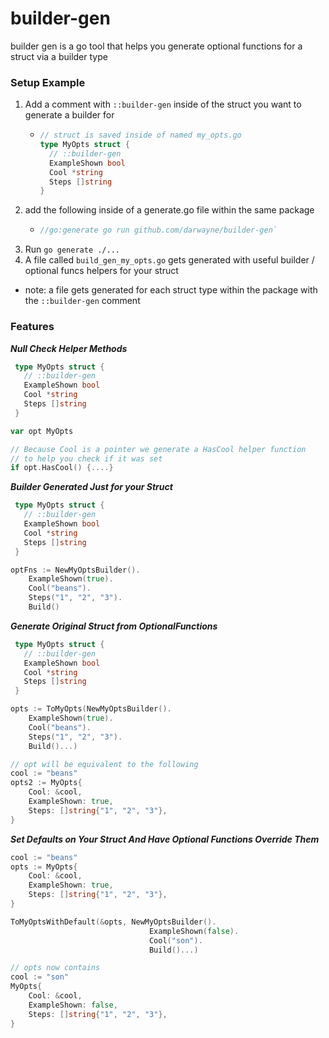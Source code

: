# builder-gen

builder gen is a go tool that helps you 
generate optional functions for a struct 
via a builder type


### Setup Example

1. Add a comment with `::builder-gen` inside of the struct
you want to generate a builder for
   - ```go
     // struct is saved inside of named my_opts.go
     type MyOpts struct {
       // ::builder-gen
       ExampleShown bool
       Cool *string
       Steps []string
     }
     ```
1. add the following inside of a generate.go file within the same package
   - ```go
     //go:generate go run github.com/darwayne/builder-gen`
     ```
1. Run `go generate ./...`
1. A file called `build_gen_my_opts.go` gets generated with useful builder / optional funcs helpers for your struct
  - note: a file gets generated for each struct type within the package with the `::builder-gen` comment

### Features

***Null Check Helper Methods***
```go
 type MyOpts struct {
   // ::builder-gen
   ExampleShown bool
   Cool *string
   Steps []string
 }

var opt MyOpts

// Because Cool is a pointer we generate a HasCool helper function
// to help you check if it was set
if opt.HasCool() {....}
```

***Builder Generated Just for your Struct***

```go
 type MyOpts struct {
   // ::builder-gen
   ExampleShown bool
   Cool *string
   Steps []string
 }

optFns := NewMyOptsBuilder().
    ExampleShown(true).
    Cool("beans").
    Steps("1", "2", "3").
    Build()
```

***Generate Original Struct from OptionalFunctions***
```go
 type MyOpts struct {
   // ::builder-gen
   ExampleShown bool
   Cool *string
   Steps []string
 }

opts := ToMyOpts(NewMyOptsBuilder().
    ExampleShown(true).
    Cool("beans").
    Steps("1", "2", "3").
    Build()...)

// opt will be equivalent to the following
cool := "beans"
opts2 := MyOpts{
    Cool: &cool, 
    ExampleShown: true, 
    Steps: []string{"1", "2", "3"},
}
```

***Set Defaults on Your Struct And Have Optional Functions Override Them***
```go
cool := "beans"
opts := MyOpts{
    Cool: &cool, 
    ExampleShown: true, 
    Steps: []string{"1", "2", "3"},
}

ToMyOptsWithDefault(&opts, NewMyOptsBuilder().
                               ExampleShown(false).
                               Cool("son").
                               Build()...)

// opts now contains
cool := "son"
MyOpts{
    Cool: &cool, 
    ExampleShown: false, 
    Steps: []string{"1", "2", "3"},
}
```


